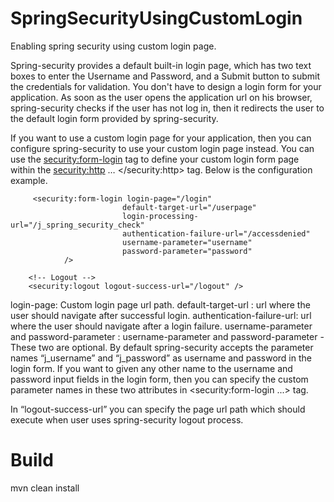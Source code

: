 # SpringSecurityUsingCustomLogin
Enabling spring security using custom login page.

Spring-security provides a default built-in login page, which has two text boxes to enter the Username and Password, and a Submit button to submit the credentials for validation. You don't have to design a login form for your application. As soon as the user opens the application url on his browser, spring-security checks if the user has not log in, then it redirects the user to the default login form provided by spring-security.

If you want to use a custom login page for your application, then you can configure spring-security to use your custom login page instead. You can use the <security:form-login> tag to define your custom login form page within the <security:http> … </security:http> tag. Below is the configuration example.

         <security:form-login login-page="/login"
                             default-target-url="/userpage"
                             login-processing-url="/j_spring_security_check"
                             authentication-failure-url="/accessdenied"
                             username-parameter="username"
                             password-parameter="password"
                />

        <!-- Logout -->
        <security:logout logout-success-url="/logout" />


login-page: Custom login page url path.
default-target-url : url where the user should navigate after successful login.
authentication-failure-url: url where the user should navigate after a login failure.
username-parameter and password-parameter : username-parameter and password-parameter - These two are optional. By default spring-security accepts the parameter names “j_username” and “j_password” as username and password in the login form. If you want to given any other name to the username and password input fields in the login form, then you can specify the custom parameter names in these two attributes in <security:form-login ...> tag.

In “logout-success-url” you can specify the page url path which should execute when user uses spring-security logout process.

# Build 
mvn clean install

